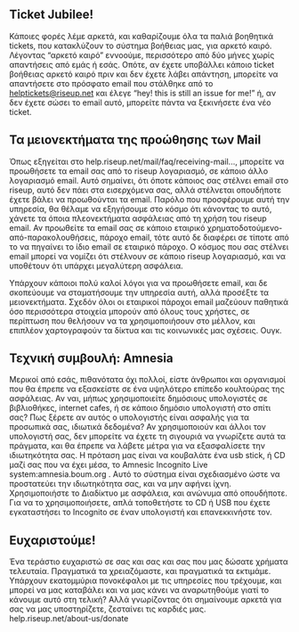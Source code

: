 ## Ticket Jubilee!

Κάποιες φορές λέμε αρκετά, και καθαρίζουμε όλα τα παλιά βοηθητικά
tickets, που κατακλύζουν το σύστημα βοήθειας μας, για αρκετό καιρό.
Λέγοντας “αρκετό καιρό” εννοούμε, περισσότερο από δύο μήνες χωρίς
απαντήσεις από εμάς ή εσάς. Οπότε, αν έχετε υποβάλλει κάποιο ticket
βοήθειας αρκετό καιρό πριν και δεν έχετε λάβει απάντηση, μπορείτε να
απαντήσετε στο πρόσφατο email που στάλθηκε από το helptickets@riseup.net
και έλεγε “hey! this is still an issue for me!” ή, αν δεν έχετε σώσει το
email αυτό, μπορείτε πάντα να ξεκινήσετε ένα νέο ticket.


## Τα μειονεκτήματα της προώθησης των Mail

Όπως εξηγείται στο help.riseup.net/mail/faq/receiving-mail..., μπορείτε
να προωθήσετε τα email σας από το riseup λογαριασμό, σε κάποιο άλλο
λογαριασμό email. Αυτό σημαίνει, ότι όποτε κάποιος σας στέλνει email στο
riseup, αυτό δεν πάει στα εισερχόμενα σας, αλλά στέλνεται οπουδήποτε
έχετε βάλει να προωθούνται τα email. Παρόλο που προσφέρουμε αυτή την
υπηρεσία, θα θέλαμε να εξηγήσουμε στο κόσμο ότι κάνοντας το αυτό, χάνετε
τα όποια πλεονεκτήματα ασφάλειας από τη χρήση του riseup email. Αν
προωθείτε τα email σας σε κάποιο εταιρικό
χρηματοδοτούμενο-από-παρακολουθήσεις, πάροχο email, τότε αυτό δε
διαφέρει σε τίποτε από το να πηγαίνει το ίδιο email σε εταιρικό πάροχο.
Ο κόσμος που σας στέλνει email μπορεί να νομίζει ότι στέλνουν σε κάποιο
riseup λογαριασμό, και να υποθέτουν ότι υπάρχει μεγαλύτερη ασφάλεια.

Υπάρχουν κάποιοι πολύ καλοί λόγοι για να προωθήσετε email, και δε
σκοπεύουμε να σταματήσουμε την υπηρεσία αυτή, αλλά προσέξτε τα
μειονεκτήματα. Σχεδόν όλοι οι εταιρικοί πάροχοι email μαζεύουν παθητικά
όσο περισσότερα στοιχεία μπορούν από όλους τους χρήστες, σε περίπτωση
που θελήσουν να τα χρησιμοποιήσουν στο μέλλον, και επιπλέον χαρτογραφούν
τα δίκτυα και τις κοινωνικές μας σχέσεις. Ουγκ.


## Τεχνική συμβουλή: Amnesia

Μερικοί από εσάς, πιθανότατα όχι πολλοί, είστε άνθρωποι και οργανισμοί
που θα έπρεπε να εξασκείστε σε ένα υψηλότερο επίπεδο κουλτούρας της
ασφάλειας. Αν ναι, μήπως χρησιμοποιείτε δημόσιους υπολογιστές σε
βιβλιοθήκες, internet cafes, ή σε κάποιο δημόσιο υπολογιστή στο σπίτι
σας? Πως ξέρετε αν αυτός ο υπολογιστής είναι ασφαλής για τα προσωπικά
σας, ιδιωτικά δεδομένα? Αν χρησιμοποιούν και άλλοι τον υπολογιστή σας,
δεν μπορείτε να έχετε τη σιγουριά να γνωρίζετε αυτά τα πράγματα, και θα
έπρεπε να λάβετε μέτρα για να εξασφαλίσετε την ιδιωτηκότητα σας. Η
πρόταση μας είναι να κουβαλάτε ένα usb stick, ή CD μαζί σας που να έχει
μέσα, το Amnesic Incognito Live system:amnesia.boum.org . Αυτό το
σύστημα είναι σχεδιασμένο ώστε να προστατεύει την ιδιωτηκότητα σας, και
να μην αφήνει ίχνη. Χρησιμοποιήστε το Διαδίκτυο με ασφάλεια, και ανώνυμα
από οπουδήποτε. Για να το χρησιμοποιήσετε, απλά τοποθετήστε το CD ή USB
που έχετε εγκαταστήσει το Incognito σε έναν υπολογιστή και επανεκκινήστε
τον.


## Ευχαριστούμε!

Ένα τεράστιο ευχαριστώ σε σας και σας και σας που μας δώσατε χρήματα
τελευταία. Πραγματικά τα χρειαζόμαστε, και πραγματικά τα εκτιμάμε.
Υπάρχουν εκατομμύρια πονοκέφαλοι με τις υπηρεσίες που τρέχουμε, και
μπορεί να μας καταβάλει και να μας κάνει να αναρωτηθούμε γιατί το
κάνουμε αυτό στη τελική? Αλλά γνωρίζοντας ότι σημαίνουμε αρκετά για σας
να μας υποστηρίζετε, ζεσταίνει τις καρδιές μας.
help.riseup.net/about-us/donate
